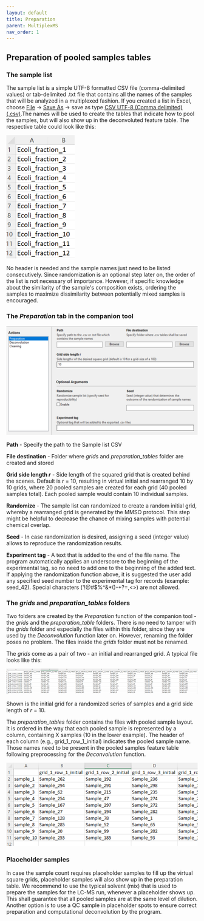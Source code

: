 ```yaml
---
layout: default
title: Preparation
parent: MultiplexMS
nav_order: 1
---
```


## Preparation of pooled samples tables

### The sample list

The sample list is a simple UTF-8 formatted CSV file (comma-delimited values) or tab-delimited .txt file that contains all the names of the samples that will be analyzed in a multiplexed fashion. If you created a list in Excel, choose <u>File</u> &rarr; <u>Save As</u> &rarr; save as type <u>CSV UTF-8 (Comma delimited) (.csv)</u>.The names will be used to create the tables that indicate how to pool the samples, but will also show up in the deconvoluted feature table. The respective table could look like this:

![](assets/sample_list.PNG)

No header is needed and the sample names just need to be listed consecutively. Since randomization is an
optional step later on, the order of the list is not necessary of importance. However, if specific knowledge about the similarity of the sample's composition exists, ordering the samples to maximize dissimilarity between potentially mixed samples is encouraged.



### The *Preparation* tab in the companion tool

![](assets/preparation.PNG)

**Path** - Specify the path to the Sample list CSV

**File destination** - Folder where *grid*s and *preparation_tables* folder are created and stored

**Grid side length *r*** - Side length of the squared grid that is created behind the scenes.
									 Default is *r* = 10, resulting in virtual initial and rearranged 10 by 10 grids, where 20 pooled samples
                                     are created for each grid (40 pooled samples total). Each pooled sample would contain 10 individual samples.

**Randomize** - The sample list can randomized to create a random initial grid, whereby a rearranged grid is generated by the MMSO protocol. 
					     This step might be helpful to decrease the chance of mixing samples with potential
  					   chemical overlap.

**Seed** - In case randomization is desired, assigning a seed (integer value) allows to reproduce the
             randomization results.

**Experiment tag** - A text that is added to the end of the file name. The program automatically applies an underscore to the beginning of the experimental tag, so no need to add one to the beginning of the added text. If applying the randomization function above, it is suggested the user add any specified seed number to the experimental tag for records (example: seed_42). Special characters ('!@#$%^&*()-+?=,<>) are not allowed. 



### The *grids* and *preparation_tables* folders

Two folders are created by the *Preparation* function of the companion tool - the *grids* and the *preparation_table* folders. There is no need to tamper with the *grids* folder and especially the files within this folder, since they are used by the *Deconvolution* function later on. However, renaming the folder poses no problem. The files inside the *grids* folder must not be renamed. 

The *grids* come as a pair of two - an initial and rearranged grid. A typical file looks like this:

![](assets/initial_grid.PNG)

Shown is the initial grid for a randomized series of samples and a grid side length of *r* = 10.

The *preparation_tables* folder contains the files with pooled sample layout. It is ordered in the way that each pooled sample is represented by a column, containing X samples (10 in the lower example). The header of each column (e.g., grid_1_row_1_initial) indicates the pooled sample name. Those names need to be present in the pooled samples feature table following preprocessing for the *Deconvolution* function.

![](assets/preparation_table.PNG)



### Placeholder samples

In case the sample count requires placeholder samples to fill up the virtual square grids, placeholder samples will also show up in the preparation table. We recommend to use the typical solvent (mix) that is used to prepare the samples for the LC-MS run, whenever a placeholder shows up. This shall guarantee that all pooled samples are at the same level of dilution. Another option is to use a QC sample in placeholder spots to ensure correct preparation and computational deconvolution by the program.

